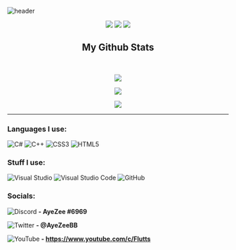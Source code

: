 ![header](https://user-images.githubusercontent.com/18438498/170388101-f1ae708c-e6c1-4eb6-9f30-a5ec58c0383c.png)

<p align="center">
 <img src="https://badges.pufler.dev/visits/AyeZeeBB/AyeZeeBB"/> 
 <img src="https://badges.pufler.dev/repos/AyeZeeBB"/>
 <img src="https://badges.pufler.dev/commits/monthly/AyeZeeBB" />
</p>

<h2 align="center">
  My Github Stats
</h2>

<br>

<p align="center">
  <img src="https://github-readme-stats.vercel.app/api?username=AyeZeeBB&show_icons=true&theme=radical&line_height=27">
</p>

<p align="center">
 <img src="https://github-readme-streak-stats.herokuapp.com/?user=AyeZeeBB&show_icons=true&locale=en&layout=compact&theme=radical&line_height=0" />
</p> 

<p align="center">
 <img src="https://activity-graph.herokuapp.com/graph?username=AyeZeeBB&theme=redical">
</p> 
<hr>

### Languages I use:

![C#](https://img.shields.io/badge/c%23-%23239120.svg?style=for-the-badge&logo=c-sharp&logoColor=white)
![C++](https://img.shields.io/badge/c++-%2300599C.svg?style=for-the-badge&logo=c%2B%2B&logoColor=white)
![CSS3](https://img.shields.io/badge/css3-%231572B6.svg?style=for-the-badge&logo=css3&logoColor=white)
![HTML5](https://img.shields.io/badge/html5-%23E34F26.svg?style=for-the-badge&logo=html5&logoColor=white)


### Stuff I use:

![Visual Studio](https://img.shields.io/badge/Visual%20Studio-5C2D91.svg?style=for-the-badge&logo=visual-studio&logoColor=white)
![Visual Studio Code](https://img.shields.io/badge/Visual%20Studio%20Code-0078d7.svg?style=for-the-badge&logo=visual-studio-code&logoColor=white)
![GitHub](https://img.shields.io/badge/github-%23121011.svg?style=for-the-badge&logo=github&logoColor=white)

### Socials:

![Discord](https://img.shields.io/badge/Discord-%237289DA.svg?style=for-the-badge&logo=discord&logoColor=white)
 **\- AyeZee #6969**
<br>

![Twitter](https://img.shields.io/badge/Twitter-00acee?style=for-the-badge&logo=twitter&logoColor=white)
**\- @AyeZeeBB**
<br>

![YouTube](https://img.shields.io/badge/Youtube-%23FF0000.svg?style=for-the-badge&logo=YouTube&logoColor=white)
**\- https://www.youtube.com/c/Flutts**
<br>
